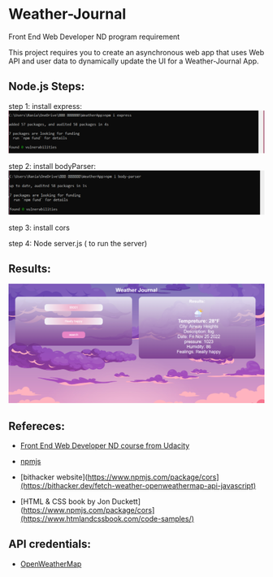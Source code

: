 # Weather-Journal
Front End Web Developer ND program requirement

This project requires you to create an asynchronous web app that uses Web API and user data to dynamically update the UI for a Weather-Journal App.

## Node.js Steps: 
step 1: install express:
![ install express](steps/express.png)

step 2: install bodyParser:
![ install bodyParser](steps/bodyparser.png)

step 3: install cors

step 4: Node server.js ( to run the server)
 
## Results:
![Results](steps/app.png)

## Refereces: 
- [Front End Web Developer ND course from Udacity](https://www.udacity.com/course/front-end-web-developer-nanodegree--nd001)

- [npmjs](https://www.npmjs.com/package/cors)

- [bithacker website](https://www.npmjs.com/package/cors](https://bithacker.dev/fetch-weather-openweathermap-api-javascript)

- [HTML & CSS book by Jon Duckett](https://www.npmjs.com/package/cors](https://www.htmlandcssbook.com/code-samples/)
 
## API credentials:
- [OpenWeatherMap](https://www.OpenWeatherMap.com)



